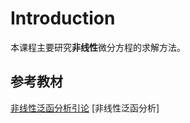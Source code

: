 # Introduction

本课程主要研究**非线性**微分方程的求解方法。

## 参考教材

[非线性泛函分析引论][textbook]
[非线性泛函分析]

[textbook]: /Library/非线性泛函分析引论.pdf
